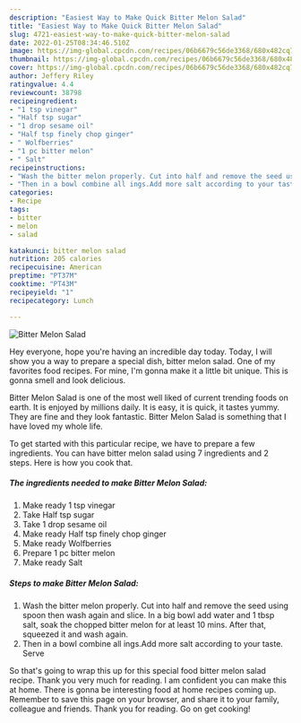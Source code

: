 ```yaml
---
description: "Easiest Way to Make Quick Bitter Melon Salad"
title: "Easiest Way to Make Quick Bitter Melon Salad"
slug: 4721-easiest-way-to-make-quick-bitter-melon-salad
date: 2022-01-25T08:34:46.510Z
image: https://img-global.cpcdn.com/recipes/06b6679c56de3368/680x482cq70/bitter-melon-salad-recipe-main-photo.jpg
thumbnail: https://img-global.cpcdn.com/recipes/06b6679c56de3368/680x482cq70/bitter-melon-salad-recipe-main-photo.jpg
cover: https://img-global.cpcdn.com/recipes/06b6679c56de3368/680x482cq70/bitter-melon-salad-recipe-main-photo.jpg
author: Jeffery Riley
ratingvalue: 4.4
reviewcount: 38798
recipeingredient:
- "1 tsp vinegar"
- "Half tsp sugar"
- "1 drop sesame oil"
- "Half tsp finely chop ginger"
- " Wolfberries"
- "1 pc bitter melon"
- " Salt"
recipeinstructions:
- "Wash the bitter melon properly. Cut into half and remove the seed using spoon then wash again and slice. In a big bowl add water and 1 tbsp salt, soak the chopped bitter melon for at least 10 mins. After that, squeezed it and wash again."
- "Then in a bowl combine all ings.Add more salt according to your taste. Serve"
categories:
- Recipe
tags:
- bitter
- melon
- salad

katakunci: bitter melon salad 
nutrition: 205 calories
recipecuisine: American
preptime: "PT37M"
cooktime: "PT43M"
recipeyield: "1"
recipecategory: Lunch

---
```



![Bitter Melon Salad](https://img-global.cpcdn.com/recipes/06b6679c56de3368/680x482cq70/bitter-melon-salad-recipe-main-photo.jpg)

Hey everyone, hope you're having an incredible day today. Today, I will show you a way to prepare a special dish, bitter melon salad. One of my favorites food recipes. For mine, I'm gonna make it a little bit unique. This is gonna smell and look delicious.

Bitter Melon Salad is one of the most well liked of current trending foods on earth. It is enjoyed by millions daily. It is easy, it is quick, it tastes yummy. They are fine and they look fantastic. Bitter Melon Salad is something that I have loved my whole life.




To get started with this particular recipe, we have to prepare a few ingredients. You can have bitter melon salad using 7 ingredients and 2 steps. Here is how you cook that.

<!--inarticleads1-->

##### The ingredients needed to make Bitter Melon Salad:

1. Make ready 1 tsp vinegar
1. Take Half tsp sugar
1. Take 1 drop sesame oil
1. Make ready Half tsp finely chop ginger
1. Make ready  Wolfberries
1. Prepare 1 pc bitter melon
1. Make ready  Salt




<!--inarticleads2-->

##### Steps to make Bitter Melon Salad:

1. Wash the bitter melon properly. Cut into half and remove the seed using spoon then wash again and slice. In a big bowl add water and 1 tbsp salt, soak the chopped bitter melon for at least 10 mins. After that, squeezed it and wash again.
1. Then in a bowl combine all ings.Add more salt according to your taste. Serve




So that's going to wrap this up for this special food bitter melon salad recipe. Thank you very much for reading. I am confident you can make this at home. There is gonna be interesting food at home recipes coming up. Remember to save this page on your browser, and share it to your family, colleague and friends. Thank you for reading. Go on get cooking!
